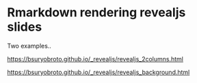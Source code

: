 # Rmarkdown rendering revealjs slides
Two examples..
  
https://bsuryobroto.github.io/_revealjs/revealjs_2columns.html
  
https://bsuryobroto.github.io/_revealjs/revealjs_background.html
